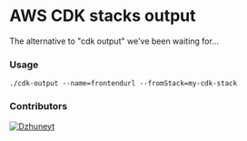 # AWS CDK stacks output
The alternative to "cdk output" we've been waiting for...

### Usage

    ./cdk-output --name=frontendurl --fromStack=my-cdk-stack
    
### Contributors

[![Dzhuneyt](https://avatars2.githubusercontent.com/u/1754428?s=100&v=4)](https://dzhuneyt.com)
